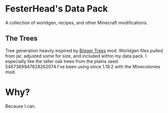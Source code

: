 # FesterHead's Data Pack 
A collection of worldgen, recipes, and other Minecraft modifications.

## The Trees
Tree generation heavily inspired by [Bigger Trees](https://www.curseforge.com/minecraft/mc-mods/bigger-trees) mod.  Worldgen files pulled from jar, adjusted some for size, and included within my data pack.  I especially like the taller oak trees from the plains seed 5467369947628262074 I've been using since 1.19.2 with the Minecolonies mod.

# Why?
Because I can.
